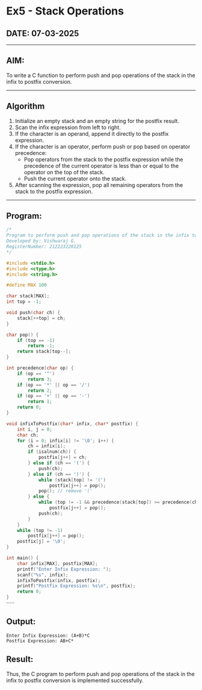 # Ex5 - Stack Operations

## DATE: 07-03-2025

---

## AIM:
To write a C function to perform push and pop operations of the stack in the infix to postfix conversion.

---

## Algorithm

1. Initialize an empty stack and an empty string for the postfix result.  
2. Scan the infix expression from left to right.  
3. If the character is an operand, append it directly to the postfix expression.  
4. If the character is an operator, perform push or pop based on operator precedence:
   - Pop operators from the stack to the postfix expression while the precedence of the current operator is less than or equal to the operator on the top of the stack.
   - Push the current operator onto the stack.
5. After scanning the expression, pop all remaining operators from the stack to the postfix expression.

---

## Program:

```c
/*
Program to perform push and pop operations of the stack in the infix to postfix conversion
Developed by: Vishwaraj G.
RegisterNumber: 212223220125
*/

#include <stdio.h>
#include <ctype.h>
#include <string.h>

#define MAX 100

char stack[MAX];
int top = -1;

void push(char ch) {
    stack[++top] = ch;
}

char pop() {
    if (top == -1)
        return -1;
    return stack[top--];
}

int precedence(char op) {
    if (op == '^')
        return 3;
    if (op == '*' || op == '/')
        return 2;
    if (op == '+' || op == '-')
        return 1;
    return 0;
}

void infixToPostfix(char* infix, char* postfix) {
    int i, j = 0;
    char ch;
    for (i = 0; infix[i] != '\0'; i++) {
        ch = infix[i];
        if (isalnum(ch)) {
            postfix[j++] = ch;
        } else if (ch == '(') {
            push(ch);
        } else if (ch == ')') {
            while (stack[top] != '(')
                postfix[j++] = pop();
            pop(); // remove '('
        } else {
            while (top != -1 && precedence(stack[top]) >= precedence(ch))
                postfix[j++] = pop();
            push(ch);
        }
    }
    while (top != -1)
        postfix[j++] = pop();
    postfix[j] = '\0';
}

int main() {
    char infix[MAX], postfix[MAX];
    printf("Enter Infix Expression: ");
    scanf("%s", infix);
    infixToPostfix(infix, postfix);
    printf("Postfix Expression: %s\n", postfix);
    return 0;
}
~~~
```
## Output:
```
Enter Infix Expression: (A+B)*C
Postfix Expression: AB+C*
```
## Result:
Thus, the C program to perform push and pop operations of the stack in the infix to postfix conversion is implemented successfully.

